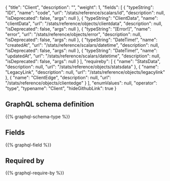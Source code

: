 {
  "title": "Client",
  "description": "",
  "weight": 1,
  "fields": [
    {
      "typeString": "ID!",
      "name": "code",
      "url": "/stats/reference/scalars/id",
      "description": null,
      "isDeprecated": false,
      "args": null
    },
    {
      "typeString": "ClientData",
      "name": "clientData",
      "url": "/stats/reference/objects/clientdata",
      "description": null,
      "isDeprecated": false,
      "args": null
    },
    {
      "typeString": "[Error!]",
      "name": "error",
      "url": "/stats/reference/objects/error",
      "description": null,
      "isDeprecated": false,
      "args": null
    },
    {
      "typeString": "DateTime!",
      "name": "createdAt",
      "url": "/stats/reference/scalars/datetime",
      "description": null,
      "isDeprecated": false,
      "args": null
    },
    {
      "typeString": "DateTime!",
      "name": "updatedAt",
      "url": "/stats/reference/scalars/datetime",
      "description": null,
      "isDeprecated": false,
      "args": null
    }
  ],
  "requireby": [
    {
      "name": "StatsData",
      "description": null,
      "url": "/stats/reference/objects/statsdata"
    },
    {
      "name": "LegacyLink",
      "description": null,
      "url": "/stats/reference/objects/legacylink"
    },
    {
      "name": "ClientEdge",
      "description": null,
      "url": "/stats/reference/objects/clientedge"
    }
  ],
  "enumValues": null,
  "operator": "type",
  "typename": "Client",
  "hideGithubLink": true
}
## GraphQL schema definition

{{% graphql-schema-type %}}

## Fields

{{% graphql-field %}}

## Required by

{{% graphql-require-by %}}
